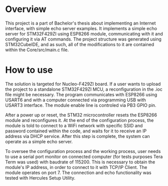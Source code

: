 # Overview

This project is a part of Bachelor's thesis about implementing an Internet interface, with simple echo server examples.
It implements a simple echo server for STM32F429ZI using ESP8266 module, communicating with it and configuring it via AT commands.
The project structure was generated using STM32CubeIDE, and as such, all of the modifications to it are contained within the
Core/src/main.c file.

# How to use

The solution is targeted for Nucleo-F429ZI board. If a user wants to upload the project to a standalone STM32F429ZI MCU, a reconfiguration in the .ioc file might be necessary. The program communicates with ESP8266 using USART6 and with a computer connected via programming USB with USART3 interface. The module enable line is controled via PB3 GPIO pin.

After a power up or reset, the STM32 microcontroller resets the ESP8266 module and reconfigures it. At the end of the configuration process, the module is told to connect to a WiFi network with specific SSID and password contained within the code, and waits for it to receive an IP address via DHCP service. After this step is complete, the system can operate as a simple echo server.

To oversee the configuration process and the working process, user needs to use a serial port monitor on connected computer (for tests purposes Tera Term was used) with baudrate of 115200. This is necessary to obtain the module's IP address, in order to connect to it with TCP/IP Client. The module operates on port 7. The connection and echo functionality was tested with Hercules Setup Utility.  
